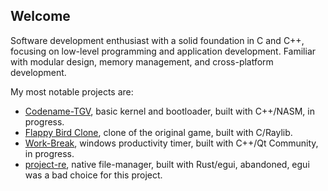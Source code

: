 ## Welcome

Software development enthusiast with a solid foundation in C and C++, focusing on low-level programming and application development. Familiar with modular design, memory management, and cross-platform development.

My most notable projects are:

* [Codename-TGV](https://github.com/bl4ze4447/Codename-TGV), basic kernel and bootloader, built with C++/NASM, in progress.
* [Flappy Bird Clone](https://github.com/bl4ze4447/Flappy-Bird), clone of the original game, built with C/Raylib.
* [Work-Break](https://github.com/bl4ze4447/Work-Break), windows productivity timer, built with C++/Qt Community, in progress.
* [project-re](https://github.com/bl4ze4447/project-re), native file-manager, built with Rust/egui, abandoned, egui was a bad choice for this project.
